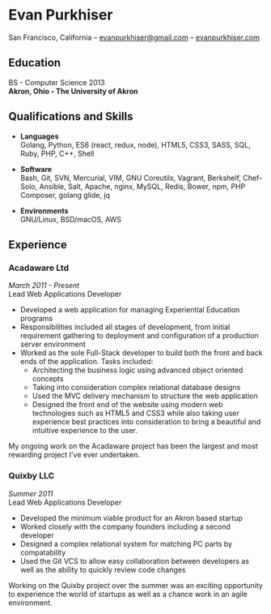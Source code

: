 # Evan Purkhiser

San Francisco, California –  evanpurkhiser@gmail.com – [evanpurkhiser.com](http://evanpurkhiser.com)

## Education

BS - Computer Science 2013  
**Akron, Ohio - The University of Akron**

## Qualifications and Skills

 - **Languages**  
   Golang, Python, ES6 (react, redux, node), HTML5, CSS3, SASS, SQL, Ruby, PHP,
   C++, Shell

 - **Software**  
   Bash, Git, SVN, Mercurial, VIM, GNU Coreutils, Vagrant, Berkshelf,
   Chef-Solo, Ansible, Salt, Apache, nginx, MySQL, Redis, Bower, npm, PHP
   Composer, golang glide, jq

 - **Environments**  
   GNU/Linux, BSD/macOS, AWS

## Experience

### Acadaware Ltd
*March 2011 - Present*  
Lead Web Applications Developer

 - Developed a web application for managing Experiential Education programs
 - Responsibilities included all stages of development, from initial requirement
   gathering to deployment and configuration of a production server environment
 - Worked as the sole Full-Stack developer to build both the front and back ends
   of the application. Tasks included:
    - Architecting the business logic using advanced object oriented concepts
    - Taking into consideration complex relational database designs
    - Used the MVC delivery mechanism to structure the web application
    - Designed the front end of the website using modern web technologies such as
      HTML5 and CSS3 while also taking user experience best practices into
      consideration to bring a beautiful and intuitive experience to the user.

My ongoing work on the Acadaware project has been the largest and most
rewarding project I've ever undertaken.

### Quixby LLC
*Summer 2011*  
Lead Web Applications Developer

 - Developed the minimum viable product for an Akron based startup
 - Worked closely with the company founders including a second developer
 - Designed a complex relational system for matching PC parts by compatability
 - Used the Git VCS to allow easy collaboration between developers as well
   as the ability to quickly review code changes

Working on the Quixby project over the summer was an exciting opportunity to
experience the world of startups as well as a chance work in an agile
environment.
